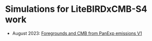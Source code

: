 Simulations for LiteBIRDxCMB-S4 work
====================================

* August 2023: [Foregrounds and CMB from PanExp emissions V1](./20230810_foregrounds_cmb/README.md)
